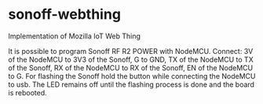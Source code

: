 # sonoff-webthing
Implementation of Mozilla IoT Web Thing

It is possible to program Sonoff RF R2 POWER with NodeMCU.
Connect: 
3V of the NodeMCU to 3V3 of the Sonoff, 
G to GND, 
TX of the NodeMCU to TX of the Sonoff, 
RX of the NodeMCU to RX of the Sonoff, 
EN of the NodeMCU to G. 
For flashing the Sonoff hold the button while connecting the NodeMCU to usb. 
The LED remains off until the flashing process is done and the board is rebooted.
